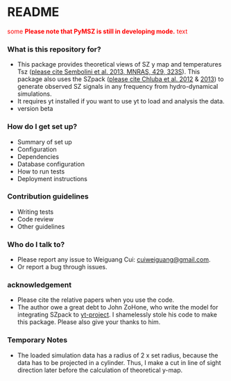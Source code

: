 # README

<span style="color:red">some **Please note that PyMSZ is still in developing mode.** text</span>

### What is this repository for?

-   This package provides theoretical views of SZ y map and temperatures Tsz ([please cite Sembolini et al. 2013, MNRAS, 429, 323S](http://adsabs.harvard.edu/abs/2013MNRAS.429..323S)). This package also uses the SZpack ([please cite Chluba et al. 2012](http://adsabs.harvard.edu/abs/2012MNRAS.426..510C) & [2013](http://adsabs.harvard.edu/abs/2013MNRAS.430.3054C)) to generate observed SZ signals in any frequency from hydro-dynamical simulations.
-   It requires yt installed if you want to use yt to load and analysis the data.
-   version beta

### How do I get set up?

-   Summary of set up
-   Configuration
-   Dependencies
-   Database configuration
-   How to run tests
-   Deployment instructions

### Contribution guidelines

-   Writing tests
-   Code review
-   Other guidelines

### Who do I talk to?

-   Please report any issue to Weiguang Cui: cuiweiguang@gmail.com.
-   Or report a bug through issues.

### acknowledgement

-   Please cite the relative papers when you use the code.
-   The author owe a great debt to John ZoHone, who write the model for integrating SZpack to [yt-project](http://yt-project.org/). I shamelessly stole his code to make this package. Please also give your thanks to him.

### Temporary Notes

-   The loaded simulation data has a radius of 2 x set radius, because the data has to be projected in a cylinder. Thus, I make a cut in line of sight direction later before the calculation of theoretical y-map.
